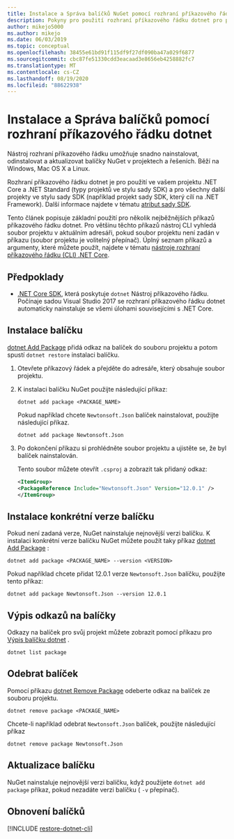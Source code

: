 ```yaml
---
title: Instalace a Správa balíčků NuGet pomocí rozhraní příkazového řádku dotnet
description: Pokyny pro použití rozhraní příkazového řádku dotnet pro práci s balíčky NuGet.
author: mikejo5000
ms.author: mikejo
ms.date: 06/03/2019
ms.topic: conceptual
ms.openlocfilehash: 38455e61bd91f115df9f27df090ba47a029f6877
ms.sourcegitcommit: cbc87fe51330cdd3eacaad3e8656eb4258882fc7
ms.translationtype: MT
ms.contentlocale: cs-CZ
ms.lasthandoff: 08/19/2020
ms.locfileid: "88622938"
---
```

# <a name="install-and-manage-packages-using-the-dotnet-cli"></a>Instalace a Správa balíčků pomocí rozhraní příkazového řádku dotnet

Nástroj rozhraní příkazového řádku umožňuje snadno nainstalovat, odinstalovat a aktualizovat balíčky NuGet v projektech a řešeních. Běží na Windows, Mac OS X a Linux.

Rozhraní příkazového řádku dotnet je pro použití ve vašem projektu .NET Core a .NET Standard (typy projektů ve stylu sady SDK) a pro všechny další projekty ve stylu sady SDK (například projekt sady SDK, který cílí na .NET Framework). Další informace najdete v tématu [atribut sady SDK](/dotnet/core/tools/csproj#additions).

Tento článek popisuje základní použití pro několik nejběžnějších příkazů příkazového řádku dotnet. Pro většinu těchto příkazů nástroj CLI vyhledá soubor projektu v aktuálním adresáři, pokud soubor projektu není zadán v příkazu (soubor projektu je volitelný přepínač). Úplný seznam příkazů a argumenty, které můžete použít, najdete v tématu [nástroje rozhraní příkazového řádku (CLI) .NET Core](../reference/dotnet-commands.md).

## <a name="prerequisites"></a>Předpoklady

- [.NET Core SDK](https://www.microsoft.com/net/download/), která poskytuje `dotnet` Nástroj příkazového řádku. Počínaje sadou Visual Studio 2017 se rozhraní příkazového řádku dotnet automaticky nainstaluje se všemi úlohami souvisejícími s .NET Core.

## <a name="install-a-package"></a>Instalace balíčku

[dotnet Add Package](/dotnet/core/tools/dotnet-add-package?tabs=netcore2x) přidá odkaz na balíček do souboru projektu a potom spustí `dotnet restore` instalaci balíčku.

1. Otevřete příkazový řádek a přejděte do adresáře, který obsahuje soubor projektu.

2. K instalaci balíčku NuGet použijte následující příkaz:

    ```dotnetcli
    dotnet add package <PACKAGE_NAME>
    ```

    Pokud například chcete `Newtonsoft.Json` balíček nainstalovat, použijte následující příkaz.

    ```dotnetcli
    dotnet add package Newtonsoft.Json
    ```

3. Po dokončení příkazu si prohlédněte soubor projektu a ujistěte se, že byl balíček nainstalován.

   Tento soubor můžete otevřít `.csproj` a zobrazit tak přidaný odkaz:

    ```xml
   <ItemGroup>
    <PackageReference Include="Newtonsoft.Json" Version="12.0.1" />
   </ItemGroup>
    ```

## <a name="install-a-specific-version-of-a-package"></a>Instalace konkrétní verze balíčku

Pokud není zadaná verze, NuGet nainstaluje nejnovější verzi balíčku. K instalaci konkrétní verze balíčku NuGet můžete použít taky příkaz [dotnet Add Package](/dotnet/core/tools/dotnet-add-package?tabs=netcore2x) :

```dotnetcli
dotnet add package <PACKAGE_NAME> --version <VERSION>
```

Pokud například chcete přidat 12.0.1 verze `Newtonsoft.Json` balíčku, použijte tento příkaz:

```dotnetcli
dotnet add package Newtonsoft.Json --version 12.0.1
```

## <a name="list-package-references"></a>Výpis odkazů na balíčky

Odkazy na balíček pro svůj projekt můžete zobrazit pomocí příkazu pro [Výpis balíčku dotnet](/dotnet/core/tools/dotnet-list-package?tabs=netcore2x) .

```dotnetcli
dotnet list package
```

## <a name="remove-a-package"></a>Odebrat balíček

Pomocí příkazu [dotnet Remove Package](/dotnet/core/tools/dotnet-remove-package?tabs=netcore2x) odeberte odkaz na balíček ze souboru projektu.

```dotnetcli
dotnet remove package <PACKAGE_NAME>
```

Chcete-li například odebrat `Newtonsoft.Json` balíček, použijte následující příkaz

```dotnetcli
dotnet remove package Newtonsoft.Json
```

## <a name="update-a-package"></a>Aktualizace balíčku

NuGet nainstaluje nejnovější verzi balíčku, když použijete `dotnet add package` příkaz, pokud nezadáte verzi balíčku ( `-v` přepínač).

## <a name="restore-packages"></a>Obnovení balíčků

[!INCLUDE [restore-dotnet-cli](includes/restore-dotnet-cli.md)]
